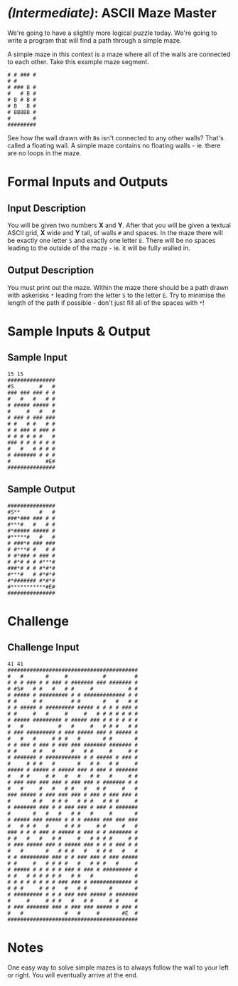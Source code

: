# [](#IntermediateIcon) _(Intermediate)_: ASCII Maze Master

We're going to have a slightly more logical puzzle today. We're going to write a program that will find a path through a simple maze.

A simple maze in this context is a maze where all of the walls are connected to each other. Take this example maze segment.

    # # ### #
    # #      
    # ### B #
    #   # B #
    # B # B #
    # B   B #
    # BBBBB #
    #       #
    #########

See how the wall drawn with `B`s isn't connected to any other walls? That's called a floating wall. A simple maze contains no floating walls - ie. there are no loops in the maze.

# Formal Inputs and Outputs

## Input Description

You will be given two numbers **X** and **Y**. After that you will be given a textual ASCII grid, **X** wide and **Y** tall, of walls `#` and spaces. In the maze there will be exactly one letter `S` and exactly one letter `E`. There will be no spaces leading to the outside of the maze - ie. it will be fully walled in.

## Output Description

You must print out the maze. Within the maze there should be a path drawn with askerisks `*` leading from the letter `S` to the letter `E`. Try to minimise the length of the path if possible - don't just fill all of the spaces with `*`!

# Sample Inputs & Output

## Sample Input

    15 15
    ###############
    #S        #   #
    ### ### ### # #
    #   #   #   # #
    # ##### ##### #
    #     #   #   #
    # ### # ### ###
    # #   # #   # #
    # # ### # ### #
    # # # # # #   #
    ### # # # # # #
    #   #   # # # #
    # ####### # # #
    #           #E#
    ###############

## Sample Output

    ###############
    #S**      #   #
    ###*### ### # #
    #***#   #   # #
    #*##### ##### #
    #*****#   #   #
    # ###*# ### ###
    # #***# #   # #
    # #*### # ### #
    # #*# # # #***#
    ###*# # # #*#*#
    #***#   # #*#*#
    #*####### #*#*#
    #***********#E#
    ###############

# Challenge

## Challenge Input

    41 41
    #########################################
    #   #       #     #           #         #
    # # # ### # # ### # ####### ### ####### #
    # #S#   # #   #   # #     #           # #
    # ##### # ######### # # ############# # #
    # #     # #         # #       #   #   # #
    # # ##### # ######### ##### # # # # ### #
    # #     #   #     #     #   # # # # # # #
    # ##### ######### # ##### ### # # # # # #
    #   #           #   #     #   # # #   # #
    # ### ######### # ### ##### ### # ##### #
    #   #   #     # # #   #       # #       #
    # # ### # ### # ### ### ####### ####### #
    # #     # #   #     #   # #     #     # #
    # ####### # ########### # # ##### # ### #
    #     # # #   #       #   # #   # #     #
    ##### # ##### # ##### ### # ### # #######
    #   # #     # #   #   #   # #   #     # #
    # ### ### ### ### # ### ### # ####### # #
    #   #     #   #   # #   #   # #     #   #
    ### ##### # ### ### ### # ### # ### ### #
    #       # #   # # #   # # #   # # #     #
    # ####### ### # # ### ### # ### # #######
    #       #   #   #   # #   #     #       #
    # ##### ### ##### # # # ##### ### ### ###
    #   # # #   #     # # #     # #     #   #
    ### # # # ### # ##### # ### # # ####### #
    # #   #   #   # #     #   # # # #     # #
    # ### ##### ### # ##### ### # # # ### # #
    #   #       #   # # #   #   # # #   #   #
    # # ######### ### # # ### ### # ### #####
    # #     #   # # # #   #   # # #   #     #
    # ##### # # # # # ### # ### # ######### #
    # #   # # # # # #   # #   #             #
    # # # # # # # # ### ### # ############# #
    # # #     # # #   #   # #       #       #
    # ######### # # # ### ### ##### # #######
    #     #     # # #   #   # #     # #     #
    # ### ####### ### # ### ### ##### # ### #
    #   #             #   #     #       #E  #
    #########################################

# Notes

One easy way to solve simple mazes is to always follow the wall to your left or right. You will eventually arrive at the end.